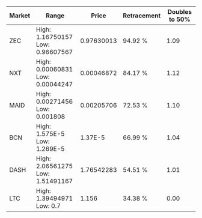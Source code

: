 | Market | Range | Price| Retracement | Doubles to 50% |
| --- | --- | --- | --- | --- |
| ZEC | High: 1.16750157<br />Low: 0.96607567 | 0.97630013 | 94.92 % | 1.09 |
| NXT | High: 0.00060831<br />Low: 0.00044247 | 0.00046872 | 84.17 % | 1.12 |
| MAID | High: 0.00271456<br />Low: 0.001808 | 0.00205706 | 72.53 % | 1.10 |
| BCN | High: 1.575E-5<br />Low: 1.269E-5 | 1.37E-5 | 66.99 % | 1.04 |
| DASH | High: 2.06561275<br />Low: 1.51491167 | 1.76542283 | 54.51 % | 1.01 |
| LTC | High: 1.39494971<br />Low: 0.7 | 1.156 | 34.38 % | 0.00 |
